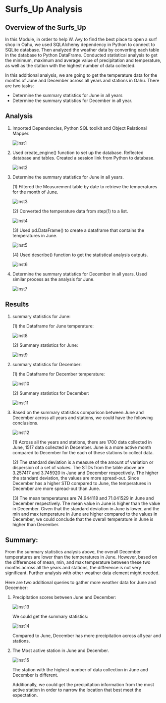 # Surfs_Up Analysis

## Overview of the Surfs_Up

In this Module, in order to help W. Avy to find the best place to open a surf shop in Oahu, we used SQLAlchemy dependency in Python to connect to SQLite database. Then analyzed the weather data by converting each table in the database to Python DataFrame. Conducted statistical analysis to get the minimum, maximum and average value of precipitation and temperature, as well as the station with the highest number of data collected.  

In this additional analysis, we are going to get the temperature data for the months of June and December across all years and stations in Oahu. There are two tasks:

-	Determine the summary statistics for June in all years
-	Determine the summary statistics for December in all year.

## Analysis

1.	Imported Dependencies, Python SQL toolkit and Object Relational Mapper.

    ![inst1](https://user-images.githubusercontent.com/79289806/115977206-cf0c1700-a543-11eb-90f1-851d383f38af.png)

2.	Used create_engine() function to set up the database. Reflected database and tables. Created a session link from Python to database.

    ![inst2](https://user-images.githubusercontent.com/79289806/115977207-cf0c1700-a543-11eb-8b54-7d2c682b984f.png)

3.	Determine the summary statistics for June in all years. 

    (1) 	Filtered the Measurement table by date to retrieve the temperatures for the month of June.

    ![inst3](https://user-images.githubusercontent.com/79289806/115977208-cf0c1700-a543-11eb-8ade-f13cae87956e.png)

    (2) 	Converted the temperature data from step(1) to a list.

    ![inst4](https://user-images.githubusercontent.com/79289806/115977209-cf0c1700-a543-11eb-946c-0f19afc5a356.png)

    (3) 	Used pd.DataFrame() to create a dataframe that contains the temperatures in June. 

    ![inst5](https://user-images.githubusercontent.com/79289806/115977210-cf0c1700-a543-11eb-882b-b47f069014a7.png)

    (4) 	Used describe() function to get the statistical analysis outputs.

    ![inst6](https://user-images.githubusercontent.com/79289806/115977211-cfa4ad80-a543-11eb-90e8-ccf243e79e9d.png)

4.	Determine the summary statistics for December in all years. 
    Used similar process as the analysis for June.

    ![inst7](https://user-images.githubusercontent.com/79289806/115977212-cfa4ad80-a543-11eb-9291-199353631906.png)

## Results

1.	summary statistics for June:

    (1) 	the Dataframe for June temperature:

    ![inst8](https://user-images.githubusercontent.com/79289806/115977213-cfa4ad80-a543-11eb-852c-611e25e3c6f0.png)

    (2) 	Summary statistics for June:

    ![inst9](https://user-images.githubusercontent.com/79289806/115977214-cfa4ad80-a543-11eb-97b5-c8a5d64c659c.png)

2.	summary statistics for December:

    (1) 	the Dataframe for December temperature:

    ![inst10](https://user-images.githubusercontent.com/79289806/115977200-ce738080-a543-11eb-8a56-69648aad7701.png)

    (2) 	Summary statistics for December:

    ![inst11](https://user-images.githubusercontent.com/79289806/115977201-ce738080-a543-11eb-934a-874cbab744b3.png)

3.	Based on the summary statistics comparison between June and December across all years and stations, we could have the following conclusions.  

    ![inst12](https://user-images.githubusercontent.com/79289806/115977202-ce738080-a543-11eb-9e3e-16af5138ee67.png)

    (1) 	Across all the years and stations, there are 1700 data collected in June, 1517 data collected in December. June is a more active month compared to December for the               each of these stations to collect data.

    (2) 	The standard deviation is a measure of the amount of variation or dispersion of a set of values. The STDs from the table above are 3.257417 and 3.745920 in June and             December respectively. The higher the standard deviation, the values are more spread-out. Since December has a higher STD compared to June, the temperatures in                   December are more spread-out than June. 

    (3) 	The mean temperatures are 74.944118 and 71.041529 in June and December respectively. The mean value in June is higher than the value in December. Given that the                 standard deviation in June is lower, and the min and max temperature in June are higher compared to the values in December, we could conclude that the overall                   temperature in June is higher than December. 

## Summary: 

From the summary statistics analysis above, the overall December temperatures are lower than the temperatures in June. However, based on the differences of mean, min, and max temperature between these two months across all the years and stations, the difference is not very significant. Further analysis with other weather data element might needed.

Here are two additional queries to gather more weather data for June and December:

1.	Precipitation scores between June and December:

    ![inst13](https://user-images.githubusercontent.com/79289806/115977203-ce738080-a543-11eb-9ba2-f11d5466ed7c.png)

    We could get the summary statistics:

    ![inst14](https://user-images.githubusercontent.com/79289806/115977204-cf0c1700-a543-11eb-968f-4f76e32699be.png) 

    Compared to June, December has more precipitation across all year and stations. 

2.	The Most active station in June and December.

    ![inst15](https://user-images.githubusercontent.com/79289806/115977205-cf0c1700-a543-11eb-9554-e93e9343115b.png)         

    The station with the highest number of data collection in June and December is different. 

    Additionally, we could get the precipitation information from the most active station in order to narrow the location that best meet the expectation.
